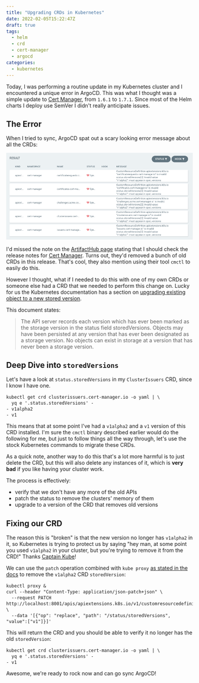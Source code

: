 ```yaml
---
title: "Upgrading CRDs in Kubernetes"
date: 2022-02-05T15:22:47Z
draft: true
tags:
  - helm
  - crd
  - cert-manager
  - argocd
categories:
  - kubernetes
---
```


Today, I was performing a routine update in my Kubernetes cluster and I
encountered a unique error in ArgoCD. This was what I thought was a simple
update to [Cert Manager](https://cert-manager.io/docs/), from `1.6.1` to
`1.7.1`. Since most of the Helm charts I deploy use SemVer I didn't really
anticipate issues.
<!--more-->

## The Error

When I tried to sync, ArgoCD spat out a scary looking error message about all
the CRDs:

![Failed to sync CRDs](img/2022-02-05-16-19-12.png)

I'd missed the note on the [ArtifactHub
page](https://artifacthub.io/packages/helm/cert-manager/cert-manager#upgrading-the-chart)
stating that I should check the release notes for [Cert
Manager](https://github.com/cert-manager/cert-manager/releases/tag/v1.7.0).
Turns out, they'd removed a bunch of old CRDs in this release. That's cool, they
also mention using their tool `cmctl` to easily do this.

However I thought, what if I needed to do this with one of my own CRDs or
someone else had a CRD that we needed to perform this change on. Lucky for us
the Kubernetes documentation has a section on [upgrading existing object to a new stored version](https://kubernetes.io/docs/tasks/extend-kubernetes/custom-resources/custom-resource-definition-versioning/#upgrade-existing-objects-to-a-new-stored-version).

This document states:

> The API server records each version which has ever been marked as the storage
> version in the status field storedVersions. Objects may have been persisted at
> any version that has ever been designated as a storage version. No objects can
> exist in storage at a version that has never been a storage version.

## Deep Dive into `storedVersions`

Let's have a look at `status.storedVersions` in my `ClusterIssuers` CRD, since I
know I have one.

```text
kubectl get crd clusterissuers.cert-manager.io -o yaml | \
  yq e '.status.storedVersions' -
- v1alpha2
- v1
```

This means that at some point I've had a `v1alpha2` and a `v1` version of this
CRD installed. I'm sure the `cmctl` binary described earlier would do the
following for me, but just to follow things all the way through, let's use the
stock Kubernetes commands to migrate these CRDs.

As a quick note, another way to do this that's a lot more harmful is to just
delete the CRD, but this will also delete any instances of it, which is **very
bad** if you like having your cluster work.

The process is effectively:

* verify that we don't have any more of the old APIs
* patch the status to remove the clusters' memory of them
* upgrade to a version of the CRD that removes old versions

## Fixing our CRD

The reason this is "broken" is that the new version no longer has `v1alpha2` in
it, so Kubernetes is trying to protect us by saying "hey man, at some point you
used `v1alpha2` in your cluster, but you're trying to remove it from the CRD!"
Thanks [Captain Kube](https://www.cncf.io/phippy/)!

We can use the `patch` operation combined with `kube proxy` [as stated in the
docs](https://kubernetes.io/docs/tasks/extend-kubernetes/custom-resources/custom-resource-definition-versioning/#upgrade-existing-objects-to-a-new-stored-version)
to remove the `v1alpha2` CRD `storedVersion`:

```text
kubectl proxy &
curl --header "Content-Type: application/json-patch+json" \
  --request PATCH http://localhost:8001/apis/apiextensions.k8s.io/v1/customresourcedefinitions//status \
  --data '[{"op": "replace", "path": "/status/storedVersions", "value":["v1"]}]'
```

This will return the CRD and you should be able to verify it no longer has the
old `storedVersion`:

```text
kubectl get crd clusterissuers.cert-manager.io -o yaml | \
  yq e '.status.storedVersions' -
- v1
```

Awesome, we're ready to rock now and can go sync ArgoCD!